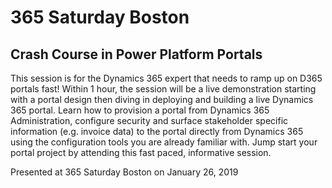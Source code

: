 # 365 Saturday Boston
## Crash Course in Power Platform Portals

This session is for the Dynamics 365 expert that needs to ramp up on D365 portals fast! Within 1 hour, the session will be a live demonstration starting with a portal design then diving in deploying and building a live Dynamics 365 portal. Learn how to provision a portal from Dynamics 365 Administration, configure security and surface stakeholder specific information (e.g. invoice data) to the portal directly from Dynamics 365 using the configuration tools you are already familiar with. Jump start your portal project by attending this fast paced, informative session.

Presented at 365 Saturday Boston on January 26, 2019
